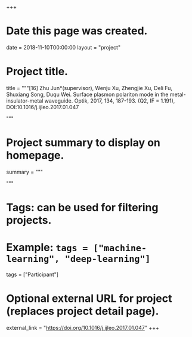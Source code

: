 +++
# Date this page was created.
date = 2018-11-10T00:00:00
layout = "project"

# Project title.
title = """[16] Zhu Jun*(supervisor), Wenju Xu, Zhengjie Xu, Deli Fu, Shuxiang Song, Duqu Wei. Surface plasmon polariton mode in the metal-insulator-metal waveguide. Optik, 2017, 134, 187-193. (Q2, IF = 1.191), DOI:10.1016/j.ijleo.2017.01.047

"""

# Project summary to display on homepage.
summary = """

 """

# Tags: can be used for filtering projects.
# Example: `tags = ["machine-learning", "deep-learning"]`
tags = ["Participant"]

# Optional external URL for project (replaces project detail page).
external_link = "https://doi.org/10.1016/j.ijleo.2017.01.047"
+++
